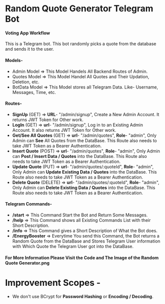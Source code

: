 # Random Quote Generator Telegram Bot

#### Voting App Workflow

This is a Telegram bot. This bot randomly picks a quote from the database and sends it to the user.

#### Models- 
- Admin Model => This Model Handels All Backend Routes of Admin.
- Quotes Model => This Model Handel All Quotes and Their Updation, Deletion, etc.
- BotData Model => This Model stores all Telegram Data. Like- Username, Messages, Time, etc.

#### Routes-
- **SignUp** (GET) => **URL**- "/admin/signup", Create a New Admin Account. It returns JWT Token for Other work.
- **LogIn** (GET) => **url**- "/admin/signup", Log in to an Existing Admin Account. It also returns JWT Token for Other work.
- **Get/See All Quotes** (GET) => **url**- "/admin/quotes", **Role**- "admin", Only Admin can **See** All Quotes from the DataBase. This Route also needs to take JWT Token as a Bearer Authentication.
- **Insert Quote** (POST) => **url**- "/admin/quotes", **Role**- "admin", Only Admin can **Post / Insert Data / Quotes** into the DataBase. This Route also needs to take JWT Token as a Bearer Authentication.
- **Update Quote** (PUT) => **url**- "/admin/quotes/:quoteId", **Role**- "admin", Only Admin can **Update Existing Data / Quotes** into the DataBase. This Route also needs to take JWT Token as a Bearer Authentication.
- **Delete Quote** (DELETE) => **url**- "/admin/quotes/:quoteId", **Role**- "admin", Only Admin can **Delete Existing Data / Quotes** into the DataBase. This Route also needs to take JWT Token as a Bearer Authentication.

#### Telegram Commands-
- **/start** => This Command Start the Bot and Return Some Messages.
- **/help** => This Command shows all Existing Commands List with their Short Description.
- **/info** => This Command gives a Short Description of What the Bot does.
- **/EnergyBooster** => Everytime You send this Command, the Bot returns a Random Quote from the DataBase and Stores Telegram User information with Which Quote the Telegram User got into the DataBase.

#### For More Information Please Visit the Code and The Image of the Random Quote Generator.png ####

# Improvement Scopes -
- We don't use BCrypt for **Password Hashing** or **Encoding / Decoding**.

